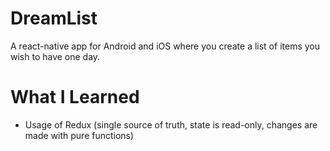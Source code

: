 # DreamList

A react-native app for Android and iOS where you create a list of items you wish to have one day.

# What I Learned

* Usage of Redux (single source of truth, state is read-only, changes are made with pure functions)
